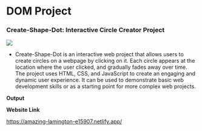  # DOM Project #

### Create-Shape-Dot: Interactive Circle Creator Project ###
![](https://img.shields.io/badge/-Task---brightgreen)

- Create-Shape-Dot is an interactive web project that allows users to create circles on a webpage by clicking on it. Each circle appears at the location where the user clicked, and gradually fades away over time. The project uses HTML, CSS, and JavaScript to create an engaging and dynamic user experience. It can be used to demonstrate basic web development skills or as a starting point for more complex web projects.

**Output**

**Website Link**

https://amazing-lamington-e15907.netlify.app/ 